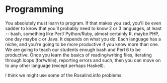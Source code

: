 # Programming 

You absolutely must learn to program.  If that makes you sad, you'll be even sadder to know that you'll probably need to know 2 or 3 languages, at least -- bash, something like Perl/ Python/Ruby, almost certainly R, maybe PHP, one day maybe c or Java.  It depends on what you do.  Each language has a niche, and you're going to be more productive if you know more than one.  We are going to teach our students enough bash and Perl 6 to be productive.  Once you learn the basics of reading/writing files, iterating through loops (for/while), reporting errors and such, then you can move on to any other language (except perhaps Haskell).

I think we might use some of the Rosalind.info problems.
